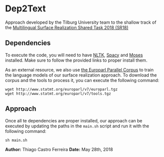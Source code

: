 # Dep2Text
Approach developed by the Tilburg University team to the shallow track of the [Multilingual Surface Realization Shared Task 2018 (SR18)](http://taln.upf.edu/pages/msr2018-ws/#sharedtask)

## Dependencies

To execute the code, you will need to have [NLTK](http://www.nltk.org/install.html), [Spacy](https://spacy.io/usage/) and [Moses](http://www.statmt.org/moses/?n=Development.GetStarted) installed. Make sure to follow the provided links to proper install them.

As an external resource, we also use [the Europarl Parallel Corpus](http://www.statmt.org/europarl/) to train the language models of our surface realization approach. To download the corpus and the tools to process it, you can execute the following command:

```
wget http://www.statmt.org/europarl/v7/europarl.tgz
wget http://www.statmt.org/europarl/v7/tools.tgz
```

## Approach

Once all te dependencies are proper installed, our approach can be executed by updating the paths in the `main.sh` script and run it with the following command:

`sh main.sh`

**Author:** Thiago Castro Ferreira
**Date:** May 28th, 2018

